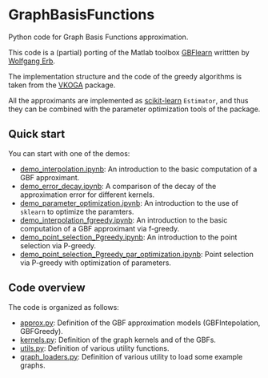 # GraphBasisFunctions

Python code for Graph Basis Functions approximation.

This code is a (partial) porting of the Matlab toolbox [GBFlearn](https://github.com/WolfgangErb/GBFlearn) writtten by [Wolfgang Erb](https://www.lissajous.it/).

The implementation structure and the code of the greedy algorithms is taken from the [VKOGA](https://github.com/GabrieleSantin/VKOGA) package.

All the approximants are implemented as [scikit-learn](https://scikit-learn.org/stable/) `Estimator`, and thus they can be combined with the parameter 
optimization tools of the package.



## Quick start

You can start with one of the demos:
* [demo_interpolation.ipynb](demo_interpolation.ipynb): An introduction to the basic computation of a GBF approximant.
* [demo_error_decay.ipynb](demo_error_decay.ipynb): A comparison of the decay of the approximation error for different kernels.
* [demo_parameter_optimization.ipynb](demo_parameter_optimization.ipynb): An introduction to the use of `sklearn` to optimize the paramters.
* [demo_interpolation_fgreedy.ipynb](demo_interpolation_fgreedy.ipynb): An introduction to the basic computation of a GBF approximant via f-greedy.
* [demo_point_selection_Pgreedy.ipynb](demo_point_selection_Pgreedy.ipynb): An introduction to the point selection via P-greedy.
* [demo_point_selection_Pgreedy_par_optimization.ipynb](demo_point_selection_Pgreedy_par_optimization.ipynb): Point selection via P-greedy with optimization of parameters.


## Code overview

The code is organized as follows:
* [approx.py](approx.py): Definition of the GBF approximation models (GBFIntepolation, GBFGreedy).
* [kernels.py](kernels.py): Definition of the graph kernels and of the GBFs.
* [utils.py](utils.py): Definition of various utility functions.
* [graph_loaders.py](graph_loaders.py): Definition of various utility to load some example graphs.
